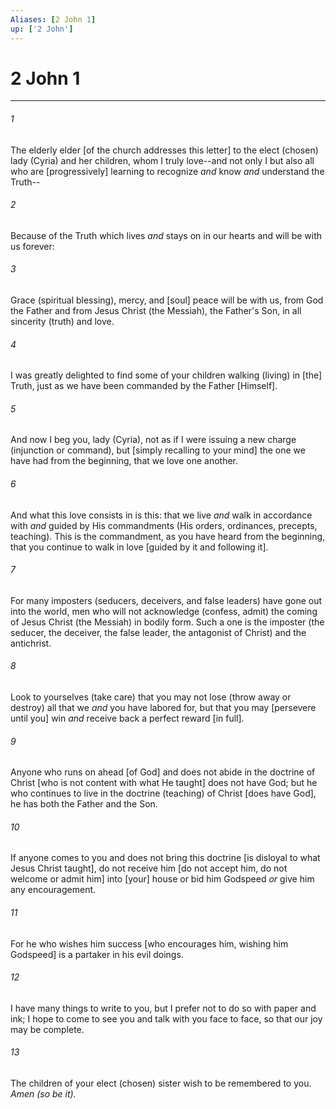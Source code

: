 ```yaml
---
Aliases: [2 John 1]
up: ['2 John']
---
```

# 2 John 1

***


###### 1 


The elderly elder [of the church addresses this letter] to the elect (chosen) lady (Cyria) and her children, whom I truly love--and not only I but also all who are [progressively] learning to recognize _and_ know _and_ understand the Truth-- 


###### 2 


Because of the Truth which lives _and_ stays on in our hearts and will be with us forever: 


###### 3 


Grace (spiritual blessing), mercy, and [soul] peace will be with us, from God the Father and from Jesus Christ (the Messiah), the Father's Son, in all sincerity (truth) and love. 


###### 4 


I was greatly delighted to find some of your children walking (living) in [the] Truth, just as we have been commanded by the Father [Himself]. 


###### 5 


And now I beg you, lady (Cyria), not as if I were issuing a new charge (injunction or command), but [simply recalling to your mind] the one we have had from the beginning, that we love one another. 


###### 6 


And what this love consists in is this: that we live _and_ walk in accordance with _and_ guided by His commandments (His orders, ordinances, precepts, teaching). This is the commandment, as you have heard from the beginning, that you continue to walk in love [guided by it and following it]. 


###### 7 


For many imposters (seducers, deceivers, and false leaders) have gone out into the world, men who will not acknowledge (confess, admit) the coming of Jesus Christ (the Messiah) in bodily form. Such a one is the imposter (the seducer, the deceiver, the false leader, the antagonist of Christ) and the antichrist. 


###### 8 


Look to yourselves (take care) that you may not lose (throw away or destroy) all that we _and_ you have labored for, but that you may [persevere until you] win _and_ receive back a perfect reward [in full]. 


###### 9 


Anyone who runs on ahead [of God] and does not abide in the doctrine of Christ [who is not content with what He taught] does not have God; but he who continues to live in the doctrine (teaching) of Christ [does have God], he has both the Father and the Son. 


###### 10 


If anyone comes to you and does not bring this doctrine [is disloyal to what Jesus Christ taught], do not receive him [do not accept him, do not welcome or admit him] into [your] house or bid him Godspeed _or_ give him any encouragement. 


###### 11 


For he who wishes him success [who encourages him, wishing him Godspeed] is a partaker in his evil doings. 


###### 12 


I have many things to write to you, but I prefer not to do so with paper and ink; I hope to come to see you and talk with you face to face, so that our joy may be complete. 


###### 13 


The children of your elect (chosen) sister wish to be remembered to you. _Amen (so be it)._
